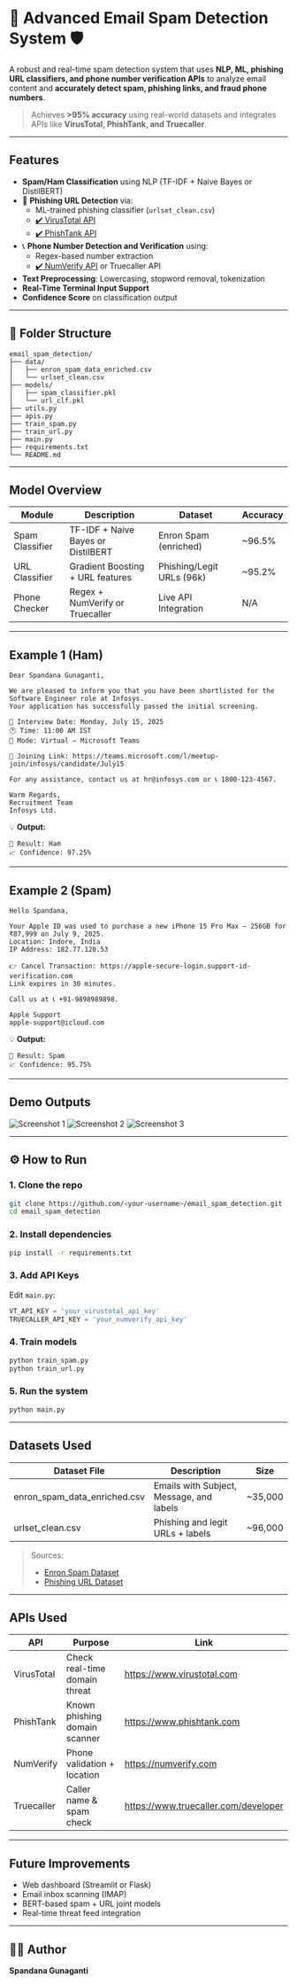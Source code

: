 
# 📧 Advanced Email Spam Detection System 🛡️

A robust and real-time spam detection system that uses **NLP, ML, phishing URL classifiers, and phone number verification APIs** to analyze email content and **accurately detect spam, phishing links, and fraud phone numbers**.

> Achieves **>95% accuracy** using real-world datasets and integrates APIs like **VirusTotal, PhishTank, and Truecaller**.

---

## Features

- **Spam/Ham Classification** using NLP (TF-IDF + Naive Bayes or DistilBERT)
- 🔗 **Phishing URL Detection** via:
  - ML-trained phishing classifier (`urlset_clean.csv`)
  - [✔️ VirusTotal API](https://virustotal.com)
  - [✔️ PhishTank API](https://phishtank.org/)
- 📞 **Phone Number Detection and Verification** using:
  - Regex-based number extraction
  - [✔️ NumVerify API](https://numverify.com/) or Truecaller API
- **Text Preprocessing**: Lowercasing, stopword removal, tokenization
- **Real-Time Terminal Input Support**
- **Confidence Score** on classification output

---

## 📁 Folder Structure

```
email_spam_detection/
├── data/
│   ├── enron_spam_data_enriched.csv
│   └── urlset_clean.csv
├── models/
│   ├── spam_classifier.pkl
│   └── url_clf.pkl
├── utils.py
├── apis.py
├── train_spam.py
├── train_url.py
├── main.py
├── requirements.txt
└── README.md
```

---

## Model Overview

| Module             | Description                                 | Dataset                      | Accuracy     |
|--------------------|---------------------------------------------|-------------------------------|--------------|
| Spam Classifier    | TF-IDF + Naive Bayes or DistilBERT          | Enron Spam (enriched)        | ~96.5%       |
| URL Classifier     | Gradient Boosting + URL features            | Phishing/Legit URLs (96k)    | ~95.2%       |
| Phone Checker      | Regex + NumVerify or Truecaller             | Live API Integration          | N/A          |

---

## Example 1 (Ham)
```
Dear Spandana Gunaganti,

We are pleased to inform you that you have been shortlisted for the Software Engineer role at Infosys.  
Your application has successfully passed the initial screening.

📅 Interview Date: Monday, July 15, 2025  
🕐 Time: 11:00 AM IST  
📍 Mode: Virtual – Microsoft Teams

🔗 Joining Link: https://teams.microsoft.com/l/meetup-join/infosys/candidate/July15

For any assistance, contact us at hr@infosys.com or 📞 1800-123-4567.

Warm Regards,  
Recruitment Team  
Infosys Ltd.
```

💡 **Output:**
```
🔎 Result: Ham  
📈 Confidence: 97.25%
```

---

## Example 2 (Spam)
```
Hello Spandana,

Your Apple ID was used to purchase a new iPhone 15 Pro Max – 256GB for ₹87,999 on July 9, 2025.  
Location: Indore, India  
IP Address: 182.77.120.53

👉 Cancel Transaction: https://apple-secure-login.support-id-verification.com  
Link expires in 30 minutes.

Call us at 📞 +91-9898989898.

Apple Support  
apple-support@icloud.com
```

💡 **Output:**
```
🔎 Result: Spam  
📈 Confidence: 95.75%
```

---

## Demo Outputs

![Screenshot 1](https://github.com/user-attachments/assets/a6ccd3f6-31b3-4aa5-a333-fff307b417f0)
![Screenshot 2](https://github.com/user-attachments/assets/0b9af67d-e51e-47ae-8752-ed31bd36f8f7)
![Screenshot 3](https://github.com/user-attachments/assets/ed16fb97-006d-4b88-a572-f28b28bcb07a)

---

## ⚙️ How to Run

### 1. Clone the repo
```bash
git clone https://github.com/<your-username>/email_spam_detection.git
cd email_spam_detection
```

### 2. Install dependencies
```bash
pip install -r requirements.txt
```

### 3. Add API Keys
Edit `main.py`:
```python
VT_API_KEY = 'your_virustotal_api_key'
TRUECALLER_API_KEY = 'your_numverify_api_key'
```

### 4. Train models
```bash
python train_spam.py
python train_url.py
```

### 5. Run the system
```bash
python main.py
```

---

## Datasets Used

| Dataset File                 | Description                                 | Size       |
|-----------------------------|---------------------------------------------|------------|
| enron_spam_data_enriched.csv | Emails with Subject, Message, and labels   | ~35,000    |
| urlset_clean.csv             | Phishing and legit URLs + labels           | ~96,000    |

> Sources:  
> - [Enron Spam Dataset](https://www.kaggle.com/rtatman/enron-spam-dataset)  
> - [Phishing URL Dataset](https://www.kaggle.com/datasets/sid321axn/phishing-site-url-dataset)

---

## APIs Used

| API           | Purpose                        | Link                                  |
|---------------|--------------------------------|---------------------------------------|
| VirusTotal    | Check real-time domain threat  | https://www.virustotal.com            |
| PhishTank     | Known phishing domain scanner  | https://www.phishtank.com             |
| NumVerify     | Phone validation + location    | https://numverify.com                 |
| Truecaller    | Caller name & spam check       | https://www.truecaller.com/developer  |

---

## Future Improvements

- Web dashboard (Streamlit or Flask)
- Email inbox scanning (IMAP)
- BERT-based spam + URL joint models
- Real-time threat feed integration

---

## 🧑‍💻 Author
**Spandana Gunaganti**
